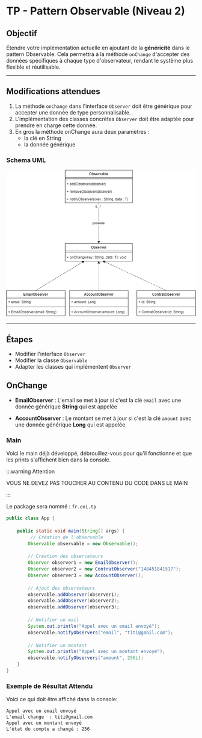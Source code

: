 # TP - Pattern Observable (Niveau 2)

## Objectif

Étendre votre implémentation actuelle en ajoutant de la **généricité** dans le pattern Observable. Cela permettra à la méthode `onChange` d'accepter des données spécifiques à chaque type d'observateur, rendant le système plus flexible et réutilisable.

---

## Modifications attendues

1. La méthode `onChange` dans l'interface `Observer` doit être générique pour accepter une donnée de type personnalisable.
2. L'implémentation des classes concrètes `Observer` doit être adaptée pour prendre en charge cette donnée.
3. En gros la méthode onChange aura deux paramètres : 
    - la clé en String
    - la donnée générique

### Schema UML

![Screenshot](img/uml_observer_lv2.png)

---

## Étapes

- Modifier l'interface `Observer`
- Modifier la classe `Observable`
- Adapter les classes qui implémentent `Observer`

## OnChange

- **EmailObserver** : L'email se met à jour si c'est la clé `email` avec une donnée générique **String** qui est appelée

- **AccountObserver** : Le montant se met à jour si c'est la clé `amount` avec une donnée générique **Long** qui est appelée


### Main

Voici le main déjà développé, débrouillez-vous pour qu'il fonctionne et que les prints s'affichent bien dans la console.

:::warning Attention 

VOUS NE DEVEZ PAS TOUCHER AU CONTENU DU CODE DANS LE MAIN

:::

Le package sera nommé : `fr.eni.tp`

```java
public class App {

	public static void main(String[] args) {
		 // Création de l'observable
        Observable observable = new Observable();

        // Création des observateurs
        Observer observer1 = new EmailObserver();
        Observer observer2 = new ContratObserver("148451841517");
        Observer observer3 = new AccountObserver();

        // Ajout des observateurs
        observable.addObserver(observer1);
        observable.addObserver(observer2);
        observable.addObserver(observer3);

        // Notifier un mail
        System.out.println("Appel avec un email envoyé");
        observable.notifyObservers("email", "titi@gmail.com");
        
        // Notifier un montant
        System.out.println("Appel avec un montant envoyé");
        observable.notifyObservers("amount", 256L);
    }
}
```

### Exemple de Résultat Attendu

Voici ce qui doit être affiché dans la console:

```
Appel avec un email envoyé
L'email change  : titi@gmail.com
Appel avec un montant envoyé
L'état du compte a changé : 256
```
